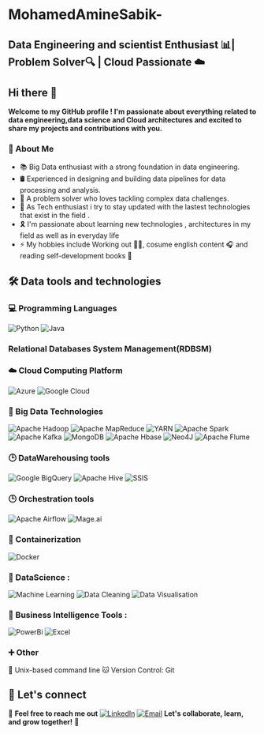 # MohamedAmineSabik-
## Data Engineering and scientist Enthusiast 📊| Problem Solver🔍 | Cloud Passionate ☁️ 
## Hi there 👋

**Welcome to my GitHub profile ! I'm passionate about everything related to data engineering,data science and Cloud architectures  and excited to share my projects and contributions with you.**

### 👨 About Me
- 📚  Big Data enthusiast with a strong foundation in data engineering.
- 🛢️ Experienced in designing and building data pipelines for data processing and analysis.
- 🧩 A problem solver who loves tackling complex data challenges.
- 🌟 As Tech enthusiast i try to stay updated  with the lastest technologies that exist in the field .
- 🎗️ I'm passionate about learning new technologies , architectures in my field as well as in everyday life
- ⚡ My hobbies include Working out 🏋️‍♂️, cosume english content 🎧 and reading self-development books  📖

## 🛠 Data tools and technologies
### 💻 Programming Languages
  ![Python](https://img.shields.io/badge/Python-3776AB?style=for-the-badge&logo=python&logoColor=white)
  ![Java](https://img.shields.io/badge/Java-007396?style=for-the-badge&logo=java&logoColor=white&color=pink)
###      Relational Databases System Management(RDBSM)
### ☁️ Cloud Computing Platform 
  ![Azure](https://img.shields.io/badge/Microsoft%20Azure-black?style=for-the-badge&logo=microsoftazure&logoColor=%230078D4&color=white)
  ![Google Cloud](https://img.shields.io/badge/Google%20Cloud-4285F4?style=for-the-badge&logo=google-cloud&logoColor=white)
### 💽 Big Data Technologies 
![Apache Hadoop](https://img.shields.io/badge/Apache%20Hadoop-02569B?style=for-the-badge&logo=apache-hadoop&logoColor=white)
![Apache MapReduce](https://img.shields.io/badge/Apache%20MapReduce-FF7F2A?style=for-the-badge&logo=apache-mapreduce&logoColor=white)
![YARN](https://img.shields.io/badge/YARN-FF7F2A?style=for-the-badge&logo=apache-yarn&logoColor=white)
![Apache Spark](https://img.shields.io/badge/Apache%20Spark-E25A1C?style=for-the-badge&logo=apache-spark&logoColor=white)
![Apache Kafka](https://img.shields.io/badge/Apache%20Kafka-231F20?style=for-the-badge&logo=apache-kafka&logoColor=white)
![MongoDB](https://img.shields.io/badge/MongoDB-black?style=for-the-badge&logo=mongodb)
![Apache Hbase](https://img.shields.io/badge/Apache%20Hbase-grey?style=for-the-badge&logo=apachehbase&logoColor=%23BE160C)
![Neo4J](https://img.shields.io/badge/Noe4J-white?style=for-the-badge&logo=neo4j&logoColor=%234581C3&color=lightblue)
![Apache Flume](https://img.shields.io/badge/Apache%20Flume-white?style=for-the-badge&logo=apache&logoColor=%23D22128&color=red)


### 🕒 DataWarehousing tools
![Google BigQuery](https://img.shields.io/badge/Google%20BigQuery-white?style=for-the-badge&logo=googlebigquery&logoColor=%23669DF6&color=blue)
![Apache Hive ](https://img.shields.io/badge/Apache%20Hive-white?style=for-the-badge&logo=apachehive&logoColor=%23BE160C&color=%23FDEE21)
![SSIS](https://img.shields.io/badge/SSIS-white?style=for-the-badge&logoColor=%23669DF6&color=yellow)
### 🕒 Orchestration tools
![Apache Airflow](https://img.shields.io/badge/Apache%20Airflow-007A88?style=for-the-badge&logo=apache-airflow&logoColor=white)
![Mage.ai](https://img.shields.io/badge/mage-ai)
### 🐳 Containerization 
![Docker](https://img.shields.io/badge/Docker-2496ED?style=for-the-badge&logo=docker&logoColor=white)
### 🔬 DataScience : 
![Machine Learning ](https://img.shields.io/badge/Machine%20Learning-white?style=for-the-badge&logoColor=%230078D4&color=black)
![Data Cleaning ](https://img.shields.io/badge/Data%20Cleaning-yellow?style=for-the-badge&logoColor=%230078D4&color=blue)
![Data Visualisation](https://img.shields.io/badge/DataVisualisation-yellow?style=for-the-badge&logoColor=%230078D4&color=yellow)
### 🔬 Business Intelligence Tools : 
![PowerBi](https://img.shields.io/badge/Power%20BI-black?style=for-the-badge&logo=powerbi&logoColor=%23F2C811&color=yellow)
![Excel](https://img.shields.io/badge/Microsoft%20Excel-black?style=for-the-badge&logo=microsoftexcel&logoColor=%23F2C811&color=blackgreen)
### ➕ Other
🐧 Unix-based command line
🐱 Version Control: Git
## 📧 Let's connect 
🔗 **Feel free to reach me  out** [![LinkedIn](https://img.shields.io/badge/LinkedIn-0077B5?style=for-the-badge&logo=linkedin&logoColor=white)](https://www.linkedin.com/in/mohamedaminesabik/)  [![Email](https://img.shields.io/badge/Email-D14836?style=for-the-badge&logo=gmail&logoColor=white)](mohamedaminesabik2003@gmail.com
)
**Let's collaborate, learn, and grow together!** 🚀
